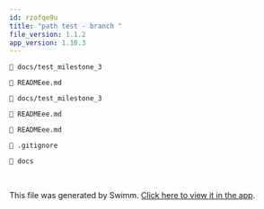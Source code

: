 ```yaml
---
id: rzofqe9u
title: "path test - branch "
file_version: 1.1.2
app_version: 1.10.3
---
```


`📄 docs/test_milestone_3`

`📄 READMEee.md`

`📄 docs/test_milestone_3`

`📄 READMEee.md`

`📄 READMEee.md`

`📄 .gitignore`

`📄 docs`

<br/>

This file was generated by Swimm. [Click here to view it in the app](https://swimm-web-app.web.app/repos/Z2l0aHViJTNBJTNBTm9hUmVwbyUzQSUzQU5vYW96ZXI=/docs/rzofqe9u).
